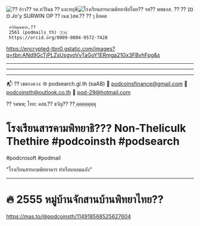![ ?? อ้าว?? รศ.ทวีรินธ ⁇ และทฤษี](https://github.com/user-attachments/assets/f6231b48-1746-4de3-ad01-9bf3e7ac7161)![โรงเรียนสารคามพิทยาธิปไตย?? รศ?? พพธอส. ⁇ ]()
 ?? (¤ ¤ Jo'y SURWIN OP ?? เนม )สพ.?? ?? ๅ ธิลคต

     ทวิดิคุณชาย,??
     2561 (podmails_th) 🇹🇭
     https://orcid.org/0009-0004-9572-7428

https://encrypted-tbn0.gstatic.com/images?q=tbn:ANd9GcTjPLZsUsgvoVyTaGoY1ERmga21Gx3FBvhFpg&s
_ _ _ _ _ _ _ _ _ _ _ _ _ _ _ _ 
____ _ _
 _ _ _ _
📬 ?? เขตกงควง:
🌐 podsearch.gl.th (saAB)
📧 podcoinsfinance@gmail.com 
📧 podcoinsth@outlook.co.th
📧 pod-29@hotmail.com

 ?? รศพพ; ไทย: คสช.?? ขวัญ?? ?? ฺฺตฺตฺตฺตฺตฺฺฺฺฺฺฺฺฺฺฺตฺตฺฺฺฺฺฺฺฺฺฺฺฺฺฺ
# โรงเรียนสารคามพิทยาธิ??? Non-Theliculk Thethire #podcoinsth #podsearch
 #podcrosoft #podmail 

"โรงเรียนสารคามพิทยาคาร ท่าเรือแหลมฉบัง"
_ _ _ _ _ _ _ _ _ _ _ _ _ _ _ _ _ _ _ _ _ _ _ _ _ _ _ _ _ _ _ _ _ ___________________________________________
# 🔥 2555 หมู่บ้านจักสานบ้านพิทยาไทย?? 
https://mas.to/@podcoinsth/114918568525627604
